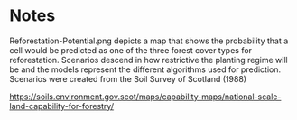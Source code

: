 # Notes

Reforestation-Potential.png depicts a map that shows the probability that a cell would be predicted as one of the three forest cover types for reforestation. Scenarios descend in how restrictive the planting regime will be and the models represent the different algorithms used for prediction. Scenarios were created from the Soil Survey of Scotland (1988)

https://soils.environment.gov.scot/maps/capability-maps/national-scale-land-capability-for-forestry/
